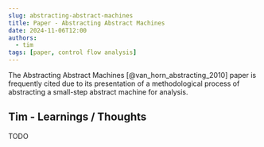 ```yaml
---
slug: abstracting-abstract-machines
title: Paper - Abstracting Abstract Machines
date: 2024-11-06T12:00
authors: 
  - tim
tags: [paper, control flow analysis]
---
```


The Abstracting Abstract Machines [@van_horn_abstracting_2010] paper
is frequently cited due to its presentation of a methodological process of
abstracting a small-step abstract machine for analysis.

<!--truncate-->

## Tim - Learnings / Thoughts

TODO